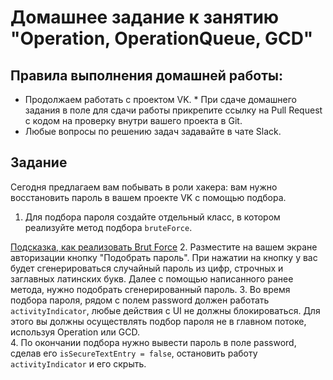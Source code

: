 # Домашнее задание к занятию "Operation, OperationQueue, GCD"

## Правила выполнения домашней работы:

* Продолжаем работать с проектом VK. * При сдаче домашнего задания в поле для сдачи работы прикрепите ссылку на Pull Request с кодом на проверку внутри вашего проекта в Git.
* Любые вопросы по решению задач задавайте в чате Slack.


## Задание

Сегодня предлагаем вам побывать в роли хакера: вам нужно восстановить пароль в вашем проекте VK с помощью подбора. 

1. Для подбора пароля создайте отдельный класс, в котором реализуйте метод подбора <code>bruteForce</code>.

[Подсказка, как реализовать Brut Force](https://github.com/netology-code/iosint-homeworks/blob/iosint-3/6/Brut%20Force.zip)
2. Разместите на вашем экране авторизации кнопку "Подобрать пароль". При нажатии на кнопку у вас будет сгенерироваться случайный пароль из цифр, строчных и заглавных латинских букв. Далее с помощью написанного ранее метода, нужно подобрать сгенерированный пароль. 
3. Во время подбора пароля, рядом с полем password должен работать <code>activityIndicator</code>, любые действия с UI не должны блокироваться. Для этого вы должны осуществлять подбор пароля не в главном потоке, используя Operation или GCD.  
4. По окончании подбора нужно вывести пароль в поле password, сделав его <code>isSecureTextEntry = false</code>, остановить работу <code>activityIndicator</code> и его скрыть. 
